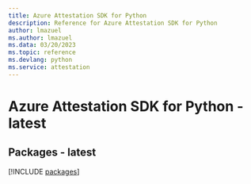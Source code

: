 ```yaml
---
title: Azure Attestation SDK for Python
description: Reference for Azure Attestation SDK for Python
author: lmazuel
ms.author: lmazuel
ms.data: 03/20/2023
ms.topic: reference
ms.devlang: python
ms.service: attestation
---
```

# Azure Attestation SDK for Python - latest
## Packages - latest
[!INCLUDE [packages](attestation-index.md)]